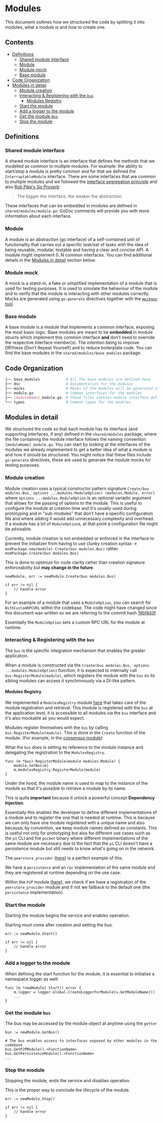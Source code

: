 # Modules <!-- omit in toc -->

This document outlines how we structured the code by splitting it into modules, what a module is and how to create one.

<!-- IMPROVE: Add a PR example when a good example arises. -->

## Contents <!-- omit in toc -->

- [Definitions](#definitions)
	- [Shared module interface](#shared-module-interface)
	- [Module](#module)
	- [Module mock](#module-mock)
	- [Base module](#base-module)
- [Code Organization](#code-organization)
- [Modules in detail](#modules-in-detail)
	- [Module creation](#module-creation)
	- [Interacting \& Registering with the `bus`](#interacting--registering-with-the-bus)
		- [Modules Registry](#modules-registry)
	- [Start the module](#start-the-module)
	- [Add a logger to the module](#add-a-logger-to-the-module)
	- [Get the module `bus`](#get-the-module-bus)
	- [Stop the module](#stop-the-module)

## Definitions

### Shared module interface

A shared module interface is an interface that defines the methods that we modelled as common to multiple modules. For example: the ability to start/stop a module is pretty common and for that we defined the `InterruptableModule` interface.
There are some interfaces that are common to multiple modules and we followed the [Interface segregation principle](https://en.wikipedia.org/wiki/Interface_segregation_principle) and also [Rob Pike's Go Proverb](https://youtu.be/PAAkCSZUG1c?t=317):

> The bigger the interface, the weaker the abstraction.

These interfaces that can be embedded in modules are defined in `shared/modules/module.go`. GoDoc comments will provide you with more information about each interface.

### Module

A module is an abstraction (go interface) of a self-contained unit of functionality that carries out a specific task/set of tasks with the idea of being reusable, modular, testable and having a clear and concise API. A module might implement 0..N common interfaces. You can find additional details in the [Modules in detail](#modules-in-detail) section below.

### Module mock

A mock is a stand-in, a fake or simplified implementation of a module that is used for testing purposes. It is used to simulate the behaviour of the module and to verify that the module is interacting with other modules correctly. Mocks are generated using `go:generate` directives together with the [`mockgen` tool](https://pkg.go.dev/github.com/golang/mock#readme-running-mockgen).

### Base module

A base module is a module that implements a common interface, exposing the most basic logic. Base modules are meant to be **embedded** in module structs which implement this common interface **and** don't need to override the respective interface member(s). The intention being to improve DRYness (Don't Repeat Yourself) and to reduce boilerplate code. You can find the base modules in the `shared/modules/base_modules` package.

## Code Organization

```bash
├── base_modules            # All the base modules are defined here
├── doc                     # Documentation for the modules
├── mocks                   # Mocks of the modules will be generated in this folder
├── module.go               # Common interfaces for the modules
├── [moduleName]_module.go  # These files contain module interface definitions
└── types                   # Common types for the modules
```

## Modules in detail

We structured the code so that each module has its interface (and supporting interfaces, if any) defined in the `shared/modules` package, where the file containing the module interface follows the naming convention `[moduleName]_module.go`.
You can start by looking at the interfaces of the modules we already implemented to get a better idea of what a module is and how it should be structured.
You might notice that these files include `go:generate` directives, these are used to generate the module mocks for testing purposes.

### Module creation

Module creation uses a typical constructor pattern signature `Create(bus modules.Bus, options ...modules.ModuleOption) (modules.Module, error)` where `options ...modules.ModuleOption` is an optional variadic argument that allows for the passing of options to the module.
This is useful to configure the module at creation time and it's usually used during prototyping and in "sub-modules" that don't have a specific configuration file and where adding it would add unnecessary complexity and overhead. If a module has a lot of `ModuleOption`s, at that point a configuration file might be advisable.

Currently, module creation is not embedded or enforced in the interface to prevent the initializer from having to use
clunky creation syntax -> `modPackage.new(module).Create(bus modules.Bus)` rather `modPackage.Create(bus modules.Bus)`

This is done to optimize for code clarity rather than creation signature enforceability but **may change in the future**.

```golang
newModule, err := newModule.Create(bus modules.Bus)

if err != nil {
	// handle error
}
```

For an example of a module that uses a `ModuleOption`, you can search for `WithCustomRPCURL` within the codebase. The code might have changed since this document was written so we are referring to the commit hash [19bf4d3f](https://github.com/pokt-network/pocket/tree/19bf4d3f6507f5d406d9fafdb69b81359bccf110).

Essentially the `ModuleOption` sets a custom RPC URL for the module at runtime.


### Interacting & Registering with the `bus`

The `bus` is the specific integration mechanism that enables the greater application.

When a module is constructed via the `Create(bus modules.Bus, options ...modules.ModuleOption)` function, it is expected to internally call `bus.RegisterModule(module)`, which registers the module with the `bus` so its sibling modules can access it synchronously via a DI-like pattern.

#### Modules Registry

We implemented a `ModulesRegistry` module [here](https://github.com/pokt-network/pocket/blob/19bf4d3f6507f5d406d9fafdb69b81359bccf110/runtime/modules_registry.go) that takes care of the module registration and retrieval.
This module is registered with the `bus` at the application level, it is accessible to all modules via the `bus` interface and it's also mockable as you would expect.

Modules register themselves with the `bus` by calling `bus.RegisterModule(module)`. This is done in the `Create` function of the module. (For example, in the [consensus module](https://github.com/pokt-network/pocket/blob/19bf4d3f6507f5d406d9fafdb69b81359bccf110/consensus/module.go#L146))


What the `bus` does is setting its reference to the module instance and delegating the registration to the `ModulesRegistry`.

```golang
func (m *bus) RegisterModule(module modules.Module) {
	module.SetBus(m)
	m.modulesRegistry.RegisterModule(module)
}
```

Under the hood, the module name is used to map to the instance of the module so that it's possible to retrieve a module by its name.

This is quite **important** because it unlock a powerful concept **Dependency Injection**.

Essentially this enables the developer to define different implementations of a module and to register the one that is needed at runtime. This is because we can only have one module registered with a unique name and also because, by convention, we keep module names defined as constants.
This is useful not only for prototyping but also for different use cases such as the `p1` CLI and the `pocket` binary where different implementations of the same module are necessary due to the fact that the `p1` CLI doesn't have a persistence module but still needs to know what's going on in the network.

The `peerstore_provider` ([here](https://github.com/pokt-network/pocket/tree/19bf4d3f6507f5d406d9fafdb69b81359bccf110/p2p/providers/peerstore_provider)) is a perfect example of this.

We have a `persistence` and an `rpc` implementation of the same module and they are registered at runtime depending on the use case.

Within the `P2P` module ([here](https://github.com/pokt-network/pocket/blob/19bf4d3f6507f5d406d9fafdb69b81359bccf110/p2p/module.go#L84-L88)), we check if we have a registration of the `peerstore_provider` module and if not we fallback to the default one (the `persistence` implementation).

### Start the module

Starting the module begins the service and enables operation.

Starting must come after creation and setting the bus.

```golang
err := newModule.Start()

if err != nil {
	// handle error
}
```

### Add a logger to the module

<!-- DISCUSS: I believe we should change this convention, to me it's more semantic if logging is configured during construction/initialization and not during `Start` (which some modules might not even have if they don't implement `InterruptableModule`). I believe that a better approach is summarized here: https://github.com/pokt-network/pocket/blob/8bee148f3b0e768154be4bce02e94813c9382aac/state_machine/module.go#L29-L32 -->

When defining the start function for the module, it is essential to initialise a namespace logger as well:

```golang
func (m *newModule) Start() error {
    m.logger = logger.Global.CreateLoggerForModule(u.GetModuleName())
    ...
}
```

### Get the module `bus`

The bus may be accessed by the module object at anytime using the `getter`

```golang
bus := newModule.GetBus()

# The bus enables access to interfaces exposed by other modules in the codebase
bus.GetP2PModule().<FunctionName>
bus.GetPersistenceModule().<FunctionName>
...
```

### Stop the module

Stopping the module, ends the service and disables operation.

This is the proper way to conclude the lifecycle of the module.

```golang
err := newModule.Stop()

if err != nil {
	// handle error
}
```

<!-- GITHUB_WIKI: shared/modules/readme -->
